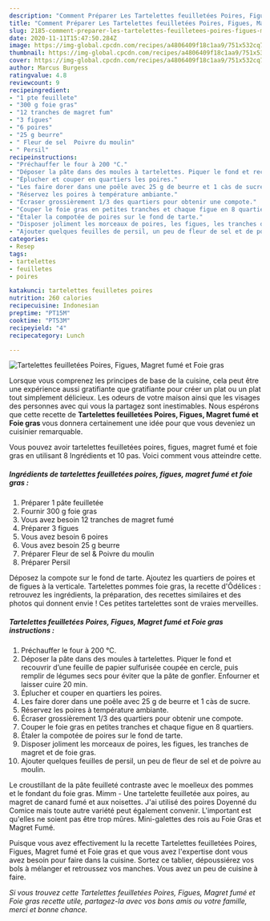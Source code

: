 ```yaml
---
description: "Comment Préparer Les Tartelettes feuilletées Poires, Figues, Magret fumé et Foie gras"
title: "Comment Préparer Les Tartelettes feuilletées Poires, Figues, Magret fumé et Foie gras"
slug: 2185-comment-preparer-les-tartelettes-feuilletees-poires-figues-magret-fume-et-foie-gras
date: 2020-11-11T15:47:50.284Z
image: https://img-global.cpcdn.com/recipes/a4806409f18c1aa9/751x532cq70/tartelettes-feuilletees-poires-figues-magret-fume-et-foie-gras-photo-principale-de-la-recette.jpg
thumbnail: https://img-global.cpcdn.com/recipes/a4806409f18c1aa9/751x532cq70/tartelettes-feuilletees-poires-figues-magret-fume-et-foie-gras-photo-principale-de-la-recette.jpg
cover: https://img-global.cpcdn.com/recipes/a4806409f18c1aa9/751x532cq70/tartelettes-feuilletees-poires-figues-magret-fume-et-foie-gras-photo-principale-de-la-recette.jpg
author: Marcus Burgess
ratingvalue: 4.8
reviewcount: 9
recipeingredient:
- "1 pte feuillete"
- "300 g foie gras"
- "12 tranches de magret fum"
- "3 figues"
- "6 poires"
- "25 g beurre"
- " Fleur de sel  Poivre du moulin"
- " Persil"
recipeinstructions:
- "Préchauffer le four à 200 °C."
- "Déposer la pâte dans des moules à tartelettes. Piquer le fond et recouvrir d’une feuille de papier sulfurisée coupée en cercle, puis remplir de légumes secs pour éviter que la pâte de gonfler. Enfourner et laisser cuire 20 min."
- "Éplucher et couper en quartiers les poires."
- "Les faire dorer dans une poêle avec 25 g de beurre et 1 càs de sucre."
- "Réservez les poires à température ambiante."
- "Écraser grossièrement 1/3 des quartiers pour obtenir une compote."
- "Couper le foie gras en petites tranches et chaque figue en 8 quartiers."
- "Étaler la compotée de poires sur le fond de tarte."
- "Disposer joliment les morceaux de poires, les figues, les tranches de magret et de foie gras."
- "Ajouter quelques feuilles de persil, un peu de fleur de sel et de poivre au moulin."
categories:
- Resep
tags:
- tartelettes
- feuilletes
- poires

katakunci: tartelettes feuilletes poires 
nutrition: 260 calories
recipecuisine: Indonesian
preptime: "PT15M"
cooktime: "PT53M"
recipeyield: "4"
recipecategory: Lunch

---
```



![Tartelettes feuilletées Poires, Figues, Magret fumé et Foie gras](https://img-global.cpcdn.com/recipes/a4806409f18c1aa9/751x532cq70/tartelettes-feuilletees-poires-figues-magret-fume-et-foie-gras-photo-principale-de-la-recette.jpg)

Lorsque vous comprenez les principes de base de la cuisine, cela peut être une expérience aussi gratifiante que gratifiante pour créer un plat ou un plat tout simplement délicieux. Les odeurs de votre maison ainsi que les visages des personnes avec qui vous la partagez sont inestimables. Nous espérons que cette recette de <strong> Tartelettes feuilletées Poires, Figues, Magret fumé et Foie gras </strong> vous donnera certainement une idée pour que vous deveniez un cuisinier remarquable.

<!--inarticleads1-->

Vous pouvez avoir tartelettes feuilletées poires, figues, magret fumé et foie gras en utilisant 8 Ingrédients et 10 pas. Voici comment vous atteindre cette.

##### Ingrédients de tartelettes feuilletées poires, figues, magret fumé et foie gras :

1. Préparer 1 pâte feuilletée
1. Fournir 300 g foie gras
1. Vous avez besoin 12 tranches de magret fumé
1. Préparer 3 figues
1. Vous avez besoin 6 poires
1. Vous avez besoin 25 g beurre
1. Préparer  Fleur de sel &amp; Poivre du moulin
1. Préparer  Persil


Déposez la compote sur le fond de tarte. Ajoutez les quartiers de poires et de figues à la verticale. Tartelettes pommes foie gras, la recette d&#39;Ôdélices : retrouvez les ingrédients, la préparation, des recettes similaires et des photos qui donnent envie ! Ces petites tartelettes sont de vraies merveilles. 

<!--inarticleads2-->

##### Tartelettes feuilletées Poires, Figues, Magret fumé et Foie gras instructions :

1. Préchauffer le four à 200 °C.
1. Déposer la pâte dans des moules à tartelettes. Piquer le fond et recouvrir d’une feuille de papier sulfurisée coupée en cercle, puis remplir de légumes secs pour éviter que la pâte de gonfler. Enfourner et laisser cuire 20 min.
1. Éplucher et couper en quartiers les poires.
1. Les faire dorer dans une poêle avec 25 g de beurre et 1 càs de sucre.
1. Réservez les poires à température ambiante.
1. Écraser grossièrement 1/3 des quartiers pour obtenir une compote.
1. Couper le foie gras en petites tranches et chaque figue en 8 quartiers.
1. Étaler la compotée de poires sur le fond de tarte.
1. Disposer joliment les morceaux de poires, les figues, les tranches de magret et de foie gras.
1. Ajouter quelques feuilles de persil, un peu de fleur de sel et de poivre au moulin.


Le croustillant de la pâte feuilleté contraste avec le moelleux des pommes et le fondant du foie gras. Mimm - Une tartelette feuilletée aux poires, au magret de canard fumé et aux noisettes. J&#39;ai utilisé des poires Doyenné du Comice mais toute autre variété peut également convenir. L&#39;important est qu&#39;elles ne soient pas être trop mûres. Mini-galettes des rois au Foie Gras et Magret Fumé. 

<!--inarticleads1-->

<p>
Puisque vous avez effectivement lu la recette Tartelettes feuilletées Poires, Figues, Magret fumé et Foie gras et que vous avez l'expertise dont vous avez besoin pour faire dans la cuisine. Sortez ce tablier, dépoussiérez vos bols à mélanger et retroussez vos manches. Vous avez un peu de cuisine à faire.
</p>

<p>
<i>Si vous trouvez cette Tartelettes feuilletées Poires, Figues, Magret fumé et Foie gras recette utile, partagez-la avec vos bons amis ou votre famille, merci et bonne chance.</i>
</p>
